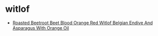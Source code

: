 # witlof

 * [Roasted Beetroot Beet Blood Orange Red Witlof Belgian Endive And Asparagus With Orange Oil](index/r/roasted-beetroot-beet-blood-orange-red-witlof-belgian-endive-and-asparagus-with-orange-oil-104027.json)
